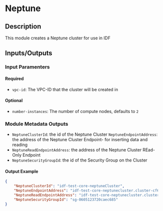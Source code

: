 # Neptune


## Description

This module creates a Neptune cluster for use in IDF


## Inputs/Outputs

### Input Paramenters

#### Required

- `vpc-id`: The VPC-ID that the cluster will be created in

#### Optional
- `number-instances`: The number of compute nodes, defaults to `2`


### Module Metadata Outputs

- `NeptuneClusterId`: the id of the Neptune Cluster
  `NeptuneEndpointAddress`: the address of the Neptune Cluster Endpoint- for inserting data and reading
- `NeptuneReadEndpointAddress`: the address of the Neptune Cluster REad-Only Endpoint
- `NeptuneSecurityGroupId`: the id of the Security Group on the Cluster

#### Output Example

```json
{
    "NeptuneClusterId": "idf-test-core-neptuneCluster",
    "NeptuneEndpointAddress": "idf-test-core-neptunecluster.cluster-cf6xovvml17s.us-east-1.neptune.amazonaws.com:8182",
    "NeptuneReadEndpointAddress": "idf-test-core-neptunecluster.cluster-ro-cf6xovvml17s.us-east-1.neptune.amazonaws.com:8182",
    "NeptuneSecurityGroupId": "sg-0605123720caec685"
}
